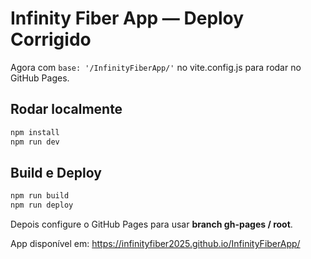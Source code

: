 # Infinity Fiber App — Deploy Corrigido

Agora com `base: '/InfinityFiberApp/'` no vite.config.js para rodar no GitHub Pages.

## Rodar localmente
```bash
npm install
npm run dev
```

## Build e Deploy
```bash
npm run build
npm run deploy
```

Depois configure o GitHub Pages para usar **branch gh-pages / root**.

App disponível em:
https://infinityfiber2025.github.io/InfinityFiberApp/
